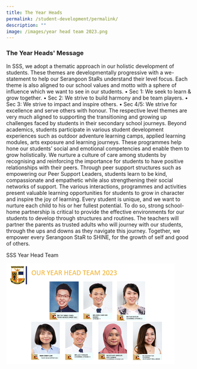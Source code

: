 ```yaml
---
title: The Year Heads
permalink: /student-development/permalink/
description: ""
image: /images/year head team 2023.png
---
```

### The Year Heads' Message

In SSS, we adopt a thematic approach in our holistic development of students. These themes are developmentally progressive with a we-statement to help our Serangoon StaRs understand their level focus. Each theme is also aligned to our school values and motto with a sphere of influence which we want to see in our students. 
•	Sec 1: We seek to learn & grow together.
•	Sec 2: We strive to build harmony and be team players.
•	Sec 3: We strive to impact and inspire others.
•	Sec 4/5: We strive for excellence and serve others with honour.
The respective level themes are very much aligned to supporting the transitioning and growing up challenges faced by students in their secondary school journeys. Beyond academics, students participate in various student development experiences such as outdoor adventure learning camps, applied learning modules, arts exposure and learning journeys. These programmes help hone our students’ social and emotional competencies and enable them to grow holistically. We nurture a culture of care among students by recognising and reinforcing the importance for students to have positive relationships with their peers. Through peer support structures such as empowering our Peer Support Leaders, students learn to be kind, compassionate and empathetic while also strengthening their social networks of support.
The various interactions, programmes and activities present valuable learning opportunities for students to grow in character and inspire the joy of learning. Every student is unique, and we want to nurture each child to his or her fullest potential. To do so, strong school-home partnership is critical to provide the effective environments for our students to develop through structures and routines. The teachers will partner the parents as trusted adults who will journey with our students, through the ups and downs as they navigate this journey. Together, we empower every Serangoon StaR to SHINE, for the growth of self and good of others.

SSS Year Head Team

![](/images/year%20head%20team%202023.png)